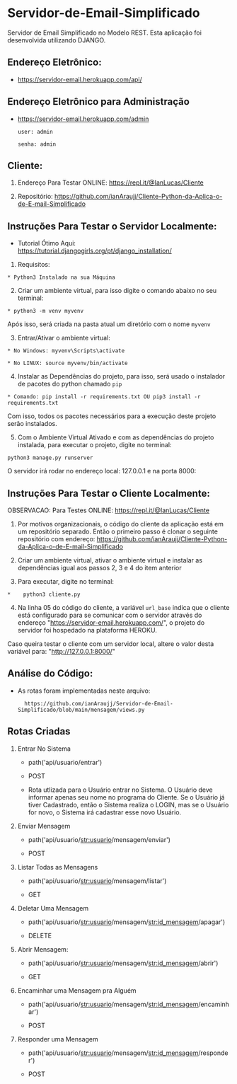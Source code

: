 # Servidor-de-Email-Simplificado
Servidor de Email Simplificado no Modelo REST. Esta aplicação foi desenvolvida utilizando DJANGO.

## Endereço Eletrônico:
  
  * https://servidor-email.herokuapp.com/api/
  
## Endereço Eletrônico para Administração

  * https://servidor-email.herokuapp.com/admin
 
        user: admin

        senha: admin

## Cliente:

  1. Endereço Para Testar ONLINE: https://repl.it/@IanLucas/Cliente
  
  2. Repositório: https://github.com/ianAraujj/Cliente-Python-da-Aplica-o-de-E-mail-Simplificado

## Instruções Para Testar o Servidor Localmente:

   - Tutorial Ótimo Aqui: https://tutorial.djangogirls.org/pt/django_installation/

  1. Requisitos: 
 
    * Python3 Instalado na sua Máquina
    
  2. Criar um ambiente virtual, para isso digite o comando abaixo no seu terminal: 
  
    * python3 -m venv myvenv
   
  Após isso, será criada na pasta atual um diretório com o nome ```myvenv```
   
  3. Entrar/Ativar o ambiente virtual:
   
    * No Windows: myvenv\Scripts\activate 
    
    * No LINUX: source myvenv/bin/activate 
 
   
  4. Instalar as Dependências do projeto, para isso, será usado o instalador de pacotes do python chamado ```pip```
  
    * Comando: pip install -r requirements.txt OU pip3 install -r requirements.txt
  
  Com isso, todos os pacotes necessários para a execução deste projeto serão instalados.
  
  5. Com o Ambiente Virtual Ativado e com as dependências do projeto instalada, para executar o projeto, digite no terminal:
  
    python3 manage.py runserver
    
  O servidor irá rodar no endereço local: 127.0.0.1 e na porta 8000:

## Instruções Para Testar o Cliente Localmente:

OBSERVACAO: 
    Para Testes ONLINE: https://repl.it/@IanLucas/Cliente

  1. Por motivos organizacionais, o código do cliente da aplicação está em um repositório separado. Então o primeiro passo é clonar o seguinte repositório com endereço: https://github.com/ianAraujj/Cliente-Python-da-Aplica-o-de-E-mail-Simplificado
  
  2. Criar um ambiente virtual, ativar o ambiente virtual e instalar as dependências igual aos passos 2, 3 e 4 do item anterior
  
  3. Para executar, digite no terminal:
  
    *    python3 cliente.py

  4. Na linha 05 do código do cliente, a variável ```url_base``` indica que o cliente está configurado para se comunicar com o servidor através do endereço "https://servidor-email.herokuapp.com/", o projeto do servidor foi hospedado na plataforma HEROKU.

Caso queira testar o cliente com um servidor local, altere o valor desta variável para: "http://127.0.0.1:8000/"

## Análise do Código:
  
  * As rotas foram implementadas neste arquivo:

          https://github.com/ianAraujj/Servidor-de-Email-Simplificado/blob/main/mensagem/views.py

## Rotas Criadas

1. Entrar No Sistema

      * path('api/usuario/entrar')
      
      * POST
      
      * Rota utlizada para o Usuário entrar no Sistema. O Usuário deve informar apenas seu nome no programa do Cliente. Se o Usuário já tiver Cadastrado, então o Sistema realiza o LOGIN, mas se o Usuário for novo, o Sistema irá cadastrar esse novo Usuário.

2. Enviar Mensagem

      * path('api/usuario/<str:usuario>/mensagem/enviar')
      
      * POST

3. Listar Todas as Mensagens

      * path('api/usuario/<str:usuario>/mensagem/listar')
      
      * GET

4. Deletar Uma Mensagem

      * path('api/usuario/<str:usuario>/mensagem/<str:id_mensagem>/apagar')
      
      * DELETE
      
5. Abrir Mensagem:

      * path('api/usuario/<str:usuario>/mensagem/<str:id_mensagem>/abrir')
      
      * GET
      
6. Encaminhar uma Mensagem pra Alguém

      * path('api/usuario/<str:usuario>/mensagem/<str:id_mensagem>/encaminhar')
      
      * POST
      
7. Responder uma Mensagem

      * path('api/usuario/<str:usuario>/mensagem/<str:id_mensagem>/responder')
      
      * POST
     
    
